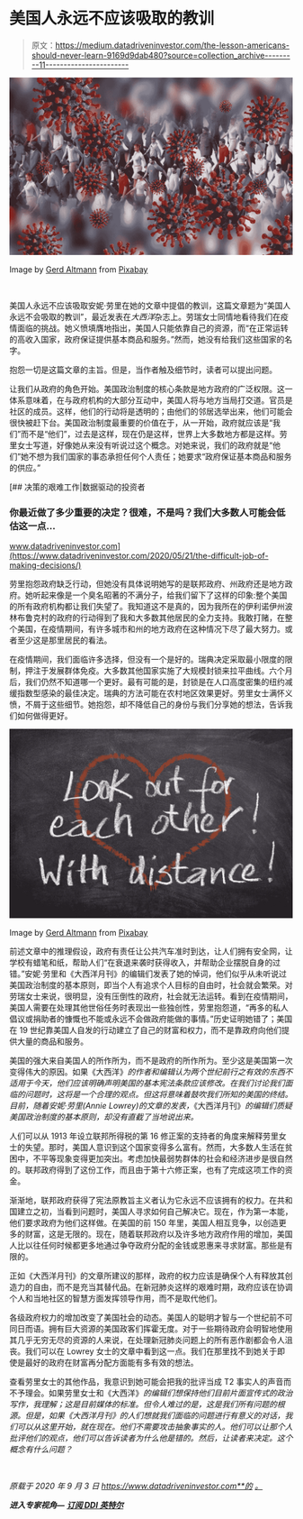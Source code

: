 # 美国人永远不应该吸取的教训

> 原文：<https://medium.datadriveninvestor.com/the-lesson-americans-should-never-learn-9169d9dab480?source=collection_archive---------11----------------------->

![](img/14b834b645c2211b209db434e5a9d061.png)

Image by [Gerd Altmann](https://pixabay.com/users/geralt-9301/) from [Pixabay](https://pixabay.com/illustrations/covid-19-coronavirus-distance-5152310/)

![](img/6c5436dd07294a929a80c2de3c1a2c01.png)

美国人永远不应该吸取安妮·劳里在她的文章中提倡的教训，这篇文章题为“美国人永远不会吸取的教训”，最近发表在*大西洋*杂志上。劳瑞女士同情地看待我们在疫情面临的挑战。她义愤填膺地指出，美国人只能依靠自己的资源，而“在正常运转的高收入国家，政府保证提供基本商品和服务。”然而，她没有给我们这些国家的名字。

抱怨一切是这篇文章的主旨。但是，当作者触及细节时，读者可以提出问题。

让我们从政府的角色开始。美国政治制度的核心条款是地方政府的广泛权限。这一体系意味着，在与政府机构的大部分互动中，美国人将与地方当局打交道。官员是社区的成员。这样，他们的行动将是透明的；由他们的邻居选举出来，他们可能会很快被赶下台。美国政治制度最重要的价值在于，从一开始，政府就应该是“我们”而不是“他们”，过去是这样，现在仍是这样，世界上大多数地方都是这样。劳里女士写道，好像她从来没有听说过这个概念。对她来说，我们的政府就是“他们”她不想为我们国家的事态承担任何个人责任；她要求“政府保证基本商品和服务的供应。”

[](https://www.datadriveninvestor.com/2020/05/21/the-difficult-job-of-making-decisions/) [## 决策的艰难工作|数据驱动的投资者

### 你最近做了多少重要的决定？很难，不是吗？我们大多数人可能会低估这一点…

www.datadriveninvestor.com](https://www.datadriveninvestor.com/2020/05/21/the-difficult-job-of-making-decisions/) 

劳里抱怨政府缺乏行动，但她没有具体说明她写的是联邦政府、州政府还是地方政府。她听起来像是一个臭名昭著的不满分子，给我们留下了这样的印象:整个美国的所有政府机构都让我们失望了。我知道这不是真的，因为我所在的伊利诺伊州波林布鲁克村的政府的行动得到了我和大多数其他居民的全力支持。我敢打赌，在整个美国，在疫情期间，有许多城市和州的地方政府在这种情况下尽了最大努力。或者至少这是那里居民的看法。

在疫情期间，我们面临许多选择，但没有一个是好的。瑞典决定采取最小限度的限制，押注于发展群体免疫。大多数其他国家实施了大规模封锁来拉平曲线。六个月后，我们仍然不知道哪一个更好。最有可能的是，封锁是在人口高度密集的纽约减缓指数型感染的最佳决定。瑞典的方法可能在农村地区效果更好。劳里女士满怀义愤，不屑于这些细节。她抱怨，却不降低自己的身份与我们分享她的想法，告诉我们如何做得更好。

![](img/a50be59a79db73831524c6a2c5df5b1c.png)

Image by [Gerd Altmann](https://pixabay.com/users/geralt-9301/) from [Pixabay](https://pixabay.com/illustrations/help-watch-neighborhood-4955863/)

前述文章中的推理假设，政府有责任让公共汽车准时到达，让人们拥有安全网，让学校有蜡笔和纸，帮助人们“在衰退来袭时获得收入，并帮助企业摆脱自身的过错。”安妮·劳里和《大西洋月刊》的编辑们发表了她的悼词，他们似乎从未听说过美国政治制度的基本原则，即当个人有追求个人目标的自由时，社会就会繁荣。对劳瑞女士来说，很明显，没有压倒性的政府，社会就无法运转。看到在疫情期间，美国人需要在处理其他世俗任务时表现出一些独创性，劳里抱怨道，“再多的私人倡议或捐助者的慷慨也不能或永远不会做政府能做的事情。”历史证明她错了；美国在 19 世纪靠美国人自发的行动建立了自己的财富和权力，而不是靠政府向他们提供大量的商品和服务。

美国的强大来自美国人的所作所为，而不是政府的所作所为。至少这是美国第一次变得伟大的原因。如果《大西洋》*的作者和编辑认为两个世纪前行之有效的东西不适用于今天，他们应该明确声明美国的基本宪法条款应该修改。在我们讨论我们面临的问题时，这将是一个合理的观点。但这将意味着鼓吹我们所知的美国的终结。目前，随着安妮·劳里(Annie Lowrey)的文章的发表，*《大西洋月刊》*的编辑们质疑美国政治制度的基本原则，却没有直截了当地说出来。*

人们可以从 1913 年设立联邦所得税的第 16 修正案的支持者的角度来解释劳里女士的失望。那时，美国人意识到这个国家变得多么富有。然而，大多数人生活在贫困中，不平等现象变得更加突出。考虑加快最弱势群体的社会和经济进步是很自然的。联邦政府得到了这份工作，而且由于第十六修正案，也有了完成这项工作的资金。

渐渐地，联邦政府获得了宪法原教旨主义者认为它永远不应该拥有的权力。在共和国建立之初，当看到问题时，美国人寻求如何自己解决它。现在，作为第一本能，他们要求政府为他们这样做。在美国的前 150 年里，美国人相互竞争，以创造更多的财富，这是无限的。现在，随着联邦政府以及许多地方政府作用的增加，美国人比以往任何时候都更多地通过争夺政府分配的金钱或恩惠来寻求财富。那些是有限的。

正如《大西洋月刊》的文章所建议的那样，政府的权力应该是确保个人有释放其创造力的自由，而不是充当其替代品。在新冠肺炎这样的艰难时期，政府应该在协调个人和当地社区的智慧方面发挥领导作用，而不是取代他们。

各级政府权力的增加改变了美国社会的动态。美国人的聪明才智与一个世纪前不可同日而语。拥有巨大资源的美国政客们挥霍无度。对于一些期待政府会明智地使用其几乎无穷无尽的资源的人来说，在处理新冠肺炎问题上的所有恶作剧都会令人沮丧。我们可以在 Lowrey 女士的文章中看到这一点。我们在那里找不到她关于即使是最好的政府在财富再分配方面能有多有效的想法。

查看劳里女士的其他作品，我意识到她可能会把我的批评当成 T2 事实人的声音而不予理会。如果劳里女士和《大西洋》*的编辑们想保持他们目前片面宣传式的政治写作，我理解；这是目前媒体的标准。但令人难过的是，这是我们所有问题的根源。但是，如果《大西洋月刊》的人们想就我们面临的问题进行有意义的对话，我们可以从这里开始，就在现在。他们不需要攻击抽象事实的人。他们可以让那个人批评他们的观点，他们可以告诉读者为什么他是错的。然后，让读者来决定。这个概念有什么问题？*

*![](img/eefded9a2a1079784649fc0ad13c190a.png)*

**原载于 2020 年 9 月 3 日 https://www.datadriveninvestor.com**的* [*。*](https://www.datadriveninvestor.com/2020/09/03/the-lesson-americans-should-never-learn/)*

***进入专家视角—** [**订阅 DDI 英特尔**](https://datadriveninvestor.com/ddi-intel)*